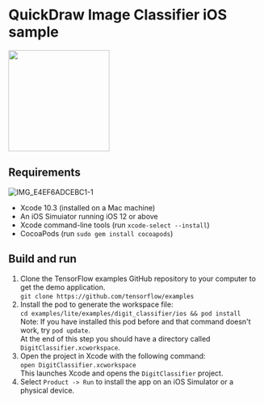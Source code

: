 # QuickDraw Image Classifier iOS sample

<img src="https://github.com/tibinthomas9/100DayOfCode/assets/29753504/8b2166cc-ef51-469a-b1a9-f27657168239" width="200" />

## Requirements
![IMG_E4EF6ADCEBC1-1]()

*  Xcode 10.3 (installed on a Mac machine)
*  An iOS Simuiator running iOS 12 or above
*  Xcode command-line tools (run ```xcode-select --install```)
*  CocoaPods (run ```sudo gem install cocoapods```)

## Build and run

1. Clone the TensorFlow examples GitHub repository to your computer to get the
demo
application.<br/>
```git clone https://github.com/tensorflow/examples```
1. Install the pod to generate the workspace file:<br/>
```cd examples/lite/examples/digit_classifier/ios && pod install```<br/>
Note: If you have installed this pod before and that command doesn't work, try ```pod update```.<br/>
At the end of this step you should have a directory called ```DigitClassifier.xcworkspace```.
1. Open the project in Xcode with the following command:<br/>
```open DigitClassifier.xcworkspace```<br/>
This launches Xcode and opens the ```DigitClassifier``` project.
1. Select `Product -> Run` to install the app on an iOS Simulator or a physical
device.
